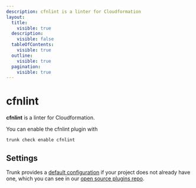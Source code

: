 ```yaml
---
description: cfnlint is a linter for Cloudformation
layout:
  title:
    visible: true
  description:
    visible: false
  tableOfContents:
    visible: true
  outline:
    visible: true
  pagination:
    visible: true
---
```


# cfnlint

**cfnlint** is a linter for Cloudformation.

You can enable the cfnlint plugin with

```shell
trunk check enable cfnlint
```

## Settings



Trunk provides a [default configuration](https://github.com/trunk-io/plugins/tree/main/linters/cfnlint) if your project does not already have one,
which you can see in our [open source plugins repo](https://github.com/trunk-io/plugins/tree/main).
